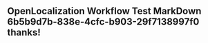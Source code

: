<properties
ms.topic="hero-topic"
ms.test1="hero-topic"
ms.test2="test"/>

## OpenLocalization Workflow Test MarkDown 6b5b9d7b-838e-4cfc-b903-29f7138997f0 thanks!
